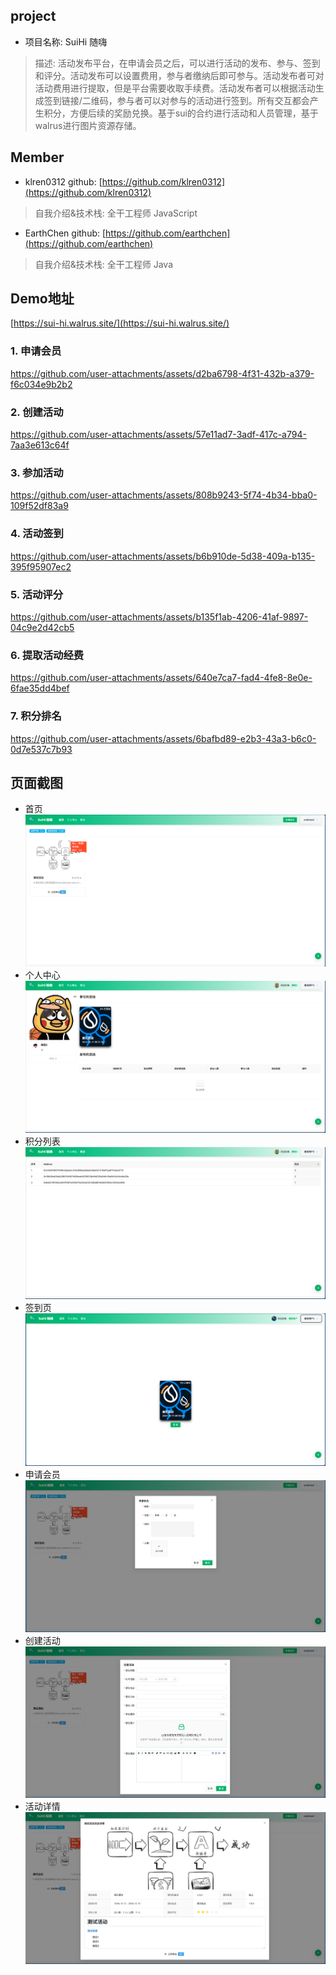 ## project
- 项目名称: SuiHi 随嗨
> 描述: 活动发布平台，在申请会员之后，可以进行活动的发布、参与、签到和评分。活动发布可以设置费用，参与者缴纳后即可参与。活动发布者可对活动费用进行提取，但是平台需要收取手续费。活动发布者可以根据活动生成签到链接/二维码，参与者可以对参与的活动进行签到。所有交互都会产生积分，方便后续的奖励兑换。基于sui的合约进行活动和人员管理，基于walrus进行图片资源存储。


## Member
- klren0312  github: [https://github.com/klren0312](https://github.com/klren0312)
> 自我介绍&技术栈: 全干工程师 JavaScript

- EarthChen  github: [https://github.com/earthchen](https://github.com/earthchen)
> 自我介绍&技术栈: 全干工程师 Java

## Demo地址
[https://sui-hi.walrus.site/](https://sui-hi.walrus.site/)

### 1. 申请会员

https://github.com/user-attachments/assets/d2ba6798-4f31-432b-a379-f6c034e9b2b2

### 2. 创建活动

https://github.com/user-attachments/assets/57e11ad7-3adf-417c-a794-7aa3e613c64f

### 3. 参加活动

https://github.com/user-attachments/assets/808b9243-5f74-4b34-bba0-109f52df83a9

### 4. 活动签到

https://github.com/user-attachments/assets/b6b910de-5d38-409a-b135-395f95907ec2

### 5. 活动评分

https://github.com/user-attachments/assets/b135f1ab-4206-41af-9897-04c9e2d42cb5

### 6. 提取活动经费

https://github.com/user-attachments/assets/640e7ca7-fad4-4fe8-8e0e-6fae35dd4bef

### 7. 积分排名

https://github.com/user-attachments/assets/6bafbd89-e2b3-43a3-b6c0-0d7e537c7b93


## 页面截图

- 首页
![首页](./docImages/1.png)
- 个人中心
![个人中心](./docImages/2.png)
- 积分列表
![积分列表](./docImages/3.png)
- 签到页
![签到页](./docImages/4.png)
- 申请会员
![申请会员](./docImages/5.png)
- 创建活动
![创建活动](./docImages/6.png)
- 活动详情
![活动详情](./docImages/7.png)
